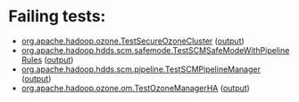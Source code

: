 # Failing tests: 

 * [org.apache.hadoop.ozone.TestSecureOzoneCluster](hadoop-ozone/integration-test/org.apache.hadoop.ozone.TestSecureOzoneCluster.txt) ([output](hadoop-ozone/integration-test/org.apache.hadoop.ozone.TestSecureOzoneCluster-output.txt))
 * [org.apache.hadoop.hdds.scm.safemode.TestSCMSafeModeWithPipelineRules](hadoop-ozone/integration-test/org.apache.hadoop.hdds.scm.safemode.TestSCMSafeModeWithPipelineRules.txt) ([output](hadoop-ozone/integration-test/org.apache.hadoop.hdds.scm.safemode.TestSCMSafeModeWithPipelineRules-output.txt))
 * [org.apache.hadoop.hdds.scm.pipeline.TestSCMPipelineManager](hadoop-ozone/integration-test/org.apache.hadoop.hdds.scm.pipeline.TestSCMPipelineManager.txt) ([output](hadoop-ozone/integration-test/org.apache.hadoop.hdds.scm.pipeline.TestSCMPipelineManager-output.txt))
 * [org.apache.hadoop.ozone.om.TestOzoneManagerHA](hadoop-ozone/integration-test/org.apache.hadoop.ozone.om.TestOzoneManagerHA.txt) ([output](hadoop-ozone/integration-test/org.apache.hadoop.ozone.om.TestOzoneManagerHA-output.txt))
